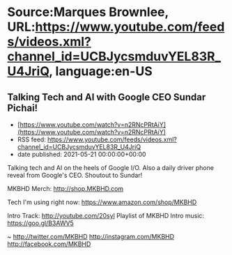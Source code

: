 # Source:Marques Brownlee, URL:https://www.youtube.com/feeds/videos.xml?channel_id=UCBJycsmduvYEL83R_U4JriQ, language:en-US

## Talking Tech and AI with Google CEO Sundar Pichai!
 - [https://www.youtube.com/watch?v=n2RNcPRtAiY](https://www.youtube.com/watch?v=n2RNcPRtAiY)
 - RSS feed: https://www.youtube.com/feeds/videos.xml?channel_id=UCBJycsmduvYEL83R_U4JriQ
 - date published: 2021-05-21 00:00:00+00:00

Talking tech and AI on the heels of Google I/O. Also a daily driver phone reveal from Google's CEO. Shoutout to Sundar!

MKBHD Merch: http://shop.MKBHD.com

Tech I'm using right now: https://www.amazon.com/shop/MKBHD

Intro Track: http://youtube.com/20syl
Playlist of MKBHD Intro music: https://goo.gl/B3AWV5

~
http://twitter.com/MKBHD
http://instagram.com/MKBHD
http://facebook.com/MKBHD


